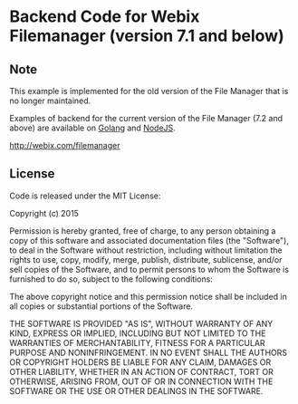 Backend Code for Webix Filemanager (version 7.1 and below)
==================================


Note
----------

This example is implemented for the old version of the File Manager that is no longer maintained.

Examples of backend for the current version of the File Manager (7.2 and above) are available on [Golang](https://github.com/webix-hub/filemanager-go) and [NodeJS](https://github.com/webix-hub/filemanager-node).

http://webix.com/filemanager


License
----------

Code is released under the MIT License:

Copyright (c) 2015

Permission is hereby granted, free of charge, to any person obtaining a copy
of this software and associated documentation files (the "Software"), to deal
in the Software without restriction, including without limitation the rights
to use, copy, modify, merge, publish, distribute, sublicense, and/or sell
copies of the Software, and to permit persons to whom the Software is
furnished to do so, subject to the following conditions:

The above copyright notice and this permission notice shall be included in
all copies or substantial portions of the Software.

THE SOFTWARE IS PROVIDED "AS IS", WITHOUT WARRANTY OF ANY KIND, EXPRESS OR
IMPLIED, INCLUDING BUT NOT LIMITED TO THE WARRANTIES OF MERCHANTABILITY,
FITNESS FOR A PARTICULAR PURPOSE AND NONINFRINGEMENT. IN NO EVENT SHALL THE
AUTHORS OR COPYRIGHT HOLDERS BE LIABLE FOR ANY CLAIM, DAMAGES OR OTHER
LIABILITY, WHETHER IN AN ACTION OF CONTRACT, TORT OR OTHERWISE, ARISING FROM,
OUT OF OR IN CONNECTION WITH THE SOFTWARE OR THE USE OR OTHER DEALINGS IN
THE SOFTWARE.
